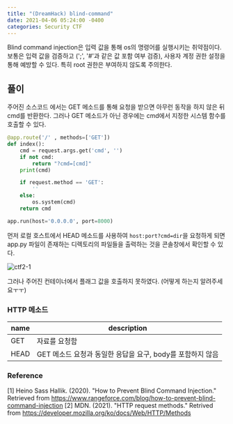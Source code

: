 ```yaml
---
title: "(DreamHack) blind-command"
date: 2021-04-06 05:24:00 -0400
categories: Security CTF
---
```


Blind command injection은 입력 값을 통해 os의 명령어를 실행시키는 취약점이다. 보통은 입력 값을 검증하고 (';', '#'과 같은 값 포함 여부 검증), 사용자 계정 권한 설정을 통해 예방할 수 있다. 특히 root 권한은 부여하지 않도록 주의한다.

## 풀이

주어진 소스코드 에서는 GET 메소드를 통해 요청을 받으면 아무런 동작을 하지 않은 뒤 cmd를 반환한다. 그러나 GET 메소드가 아닌 경우에는 cmd에서 지정한 시스템 함수를 호출할 수 있다.

``` python
@app.route('/' , methods=['GET'])
def index():
    cmd = request.args.get('cmd', '')
    if not cmd:
        return "?cmd=[cmd]"
    print(cmd)

    if request.method == 'GET':
        ''
    else:
        os.system(cmd)
    return cmd

app.run(host='0.0.0.0', port=8000)
```


먼저 로컬 호스트에서 HEAD 메소드를 사용하여 `host:port?cmd=dir`을 요청하게 되면 app.py 파일이 존재하는 디렉토리의 파일들을 출력하는 것을 콘솔창에서 확인할 수 있다.

![ctf2-1](https://user-images.githubusercontent.com/24788751/113688584-6845cb80-9704-11eb-8938-3c095897e2fa.PNG)


그러나 주어진 컨테이너에서 플래그 값을 호출하지 못하였다. (어떻게 하는지 알려주세요ㅜㅜ)

### HTTP 메소드

|name|description|
|----|------------------------------------------------------|
|GET|자료를 요청함|
|HEAD|GET 메소드 요청과 동일한 응답을 요구, body를 포함하지 않음|


### Reference
[1] Heino Sass Hallik. (2020). "How to Prevent Blind Command Injection." Retrieved from https://www.rangeforce.com/blog/how-to-prevent-blind-command-injection
[2] MDN. (2021). "HTTP request methods." Retrived from https://developer.mozilla.org/ko/docs/Web/HTTP/Methods
